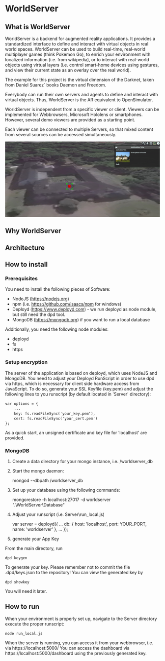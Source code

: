 # WorldServer

## What is WorldServer

WorldServer is a backend for augmented reality applications.
It provides a standardized interface to define and interact with virtual objects in real world spaces.
WorldServer can be used to build real-time, real-world multiplayer games (think Pokemon Go), to enrich your environment with localized information (i.e. from wikipedia), or to interact with real-world objects using virtual layers (i.e. control smart-home devices using gestures, and view their current state as an overlay over the real world).

The example for this project is the virtual dimension of the Darknet, taken from Daniel Suarez´ books Daemon and Freedom.

Everybody can run their own servers and agents to define and interact with virtual objects. Thus, WorldServer is the AR equivalent to OpenSimulator.

WorldServer is independent from a specific viewer or client. Viewers can be implemented for Webbrowsers, Microsoft Hololens or smartphones.
However, several demo viewers are provided as a starting point.

Each viewer can be connected to multiple Servers, so that mixed content from several sources can be accessed simultaneously.

![Screenshot from Cesium client](/Resources/screenshot_cesium.png "Screenshot from the cesium client, showing information about a building which has been automatically retrieved from wikipedia.")

## Why WorldServer

## Architecture

## How to install

### Prerequisites

You need to install the following pieces of Software:

- NodeJS (https://nodejs.org)
- npm (i.e. https://github.com/isaacs/npm for windows)
- Deployd (https://www.deployd.com) - we run deployd as node module, but still need the dpd tool.
- MongoDB (https://mongodb.org) if you want to run a local database

Additionally, you need the following node modules:
- deployd
- fs
- https


### Setup encryption

The server of the application is based on deployd, which uses NodeJS and MongoDB.
You need to adjust your Deployd RunScript in order to use dpd via https, which is necessary for client side hardware access from JavaScript.
To do so, generate your SSL Keyfile (key.pem) and adjust the following lines to you runscript (by default located in 'Server' directory):

	var options = {
		...
		key: fs.readFileSync('your_key.pem'),
		cert: fs.readFileSync('your_cert.pem')
	};
  
As a quick start, an unsigned certificate and key file for 'localhost' are provided.


### MongoDB

1. Create a data directory for your mongo instance, i.e. /worldserver_db

2. Start the mongo daemon:

	mongod --dbpath /worldserver_db

3. Set up your database using the following commands:

	mongorestore -h localhost:27017 -d worldserver ".\WorldServer\Database"

4. Adjust your runscript (i.e. Server\run_local.js)

	var server = deployd({
	  ...
	  db: {
		host: 'localhost',
		port: YOUR_PORT,
		name: 'worldserver'
	  },
	  ...
	});

5. generate your App Key

From the main directory, run

	dpd keygen

To generate your key. Please remember not to commit the file .dpd/keys.json to the repository!
You can view the generated key by

	dpd showkey

You will need it later.


## How to run

When your environment is properly set up, navigate to the Server directory execute the proper runscript:

	node run_local.js

When the server is running, you can access it from your webbrowser, i.e. via https://localhost:5000/
You can access the dashboard via https://localhost:5000/dashboard using the previously generated key.